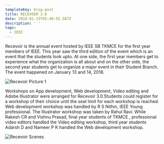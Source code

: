 ```yaml
---
templateKey: blog-post
title: RECEVOIR 3.0
date: 2018-01-13T05:40:55.587Z
description: ' '
tags:
  - IEEE
---
```

Recevoir is the annual event hosted by IEEE SB TKMCE for the first year members of IEEE. This year saw the third edition of the event which is an event that the students look upto. At one side, the first year members get to experience what the organization is all about and on the other side, the second year students get to organize a major event in their Student Branch. The event happened on January 13 and 14, 2018.

![Recevoir Picture 1](/img/recevoir.jpg)



Workshops on App development, Web development, Video editing and Adobe Illustrator were arranged for Recevoir 3.0.Students could register for a workshop of their choice until the seat limit for each workshop is reached. Web development workshop was handled by R S Nithin, IEEE Young professional. The Illustrator workshop was taken by Rahul Ravi. While Rakesh CR and Vishnu Prasad, final year students of TKMCE , professional  video editors handled the Video editing workshop, third year students Adarsh D and Nameer P K handled the Web development workshop. 

![Recevoir Scenes](/img/recevoir2.jpg)
